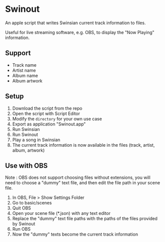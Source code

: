 # Swinout

An apple script that writes Swinsian current track information to files.

Useful for live streaming software, e.g. OBS, to display the "Now Playing" information.

## Support
- Track name
- Artist name
- Album name
- Album artwork

## Setup
1. Download the script from the repo
2. Open the script with Script Editor
3. Modify the `directory` for your own use case
4. Export as application "Swinout.app"
5. Run Swinsian
6. Run Swinout
7. Play a song in Swinsian
8. The current track information is now available in the files (track, artist, album, artwork)

## Use with OBS
Note : OBS does not support choosing files without extensions, you will need to choose a "dummy" text file, and then edit the file path in your scene file.
1. In OBS, File > Show Settings Folder
2. Go to basic/scenes
3. Quit OBS
4. Open your scene file (*.json) with any text editor
5. Replace the "dummy" text file paths with the paths of the files provided by Swinout
6. Run OBS
7. Now the "dummy" texts become the current track information
